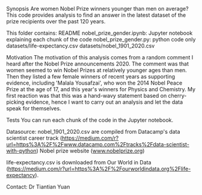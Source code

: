 Synopsis
Are women Nobel Prize winners younger than men on average? This code provides analysis to find an answer in the latest dataset of the prize recipients over the past 120 years. 

This folder contains:
README
nobel_prize_gender.ipynb: Jupyter notebook explaining each chunk of the code
nobel_prize_gender.py: python code only
datasets/life-expectancy.csv
datasets/nobel_1901_2020.csv

Motivation
The motivation of this analysis comes from a random comment I heard after the Nobel Prize announcements 2020. The comment was that women seemed  to win Nobel Prizes at relatively younger ages than men. Then they listed a few female winners of recent years as supporting evidence, including 'Malala Yousafzai', who won the 2014 Nobel Peace Prize at the age of 17, and this year's winners for Physics and Chemistry. My first reaction was that this was a hand-wavy statement based on cherry-picking evidence, hence I want to carry out an analysis and let the data speak for themselves. 

Tests
You can run each chunk of the code in the Jupyter notebook.

Datasource:
nobel_1901_2020.csv are compiled from 
Datacamp's data scientist career track (https://medium.com/r?url=https%3A%2F%2Fwww.datacamp.com%2Ftracks%2Fdata-scientist-with-python)
Nobel prize website (www.nobelprize.org)

life-expectancy.csv is downloaded from Our World in Data (https://medium.com/r?url=https%3A%2F%2Fourworldindata.org%2Flife-expectancy).

Contact: 
Dr Tiantian Yuan